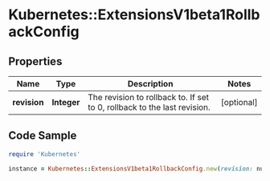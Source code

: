 # Kubernetes::ExtensionsV1beta1RollbackConfig

## Properties

Name | Type | Description | Notes
------------ | ------------- | ------------- | -------------
**revision** | **Integer** | The revision to rollback to. If set to 0, rollback to the last revision. | [optional] 

## Code Sample

```ruby
require 'Kubernetes'

instance = Kubernetes::ExtensionsV1beta1RollbackConfig.new(revision: null)
```


